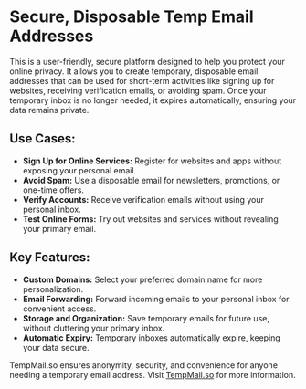 # Secure, Disposable Temp Email Addresses

This is a user-friendly, secure platform designed to help you protect your online privacy. It allows you to create temporary, disposable email addresses that can be used for short-term activities like signing up for websites, receiving verification emails, or avoiding spam. Once your temporary inbox is no longer needed, it expires automatically, ensuring your data remains private.

## Use Cases:
- **Sign Up for Online Services:** Register for websites and apps without exposing your personal email.
- **Avoid Spam:** Use a disposable email for newsletters, promotions, or one-time offers.
- **Verify Accounts:** Receive verification emails without using your personal inbox.
- **Test Online Forms:** Try out websites and services without revealing your primary email.

## Key Features:
- **Custom Domains:** Select your preferred domain name for more personalization.
- **Email Forwarding:** Forward incoming emails to your personal inbox for convenient access.
- **Storage and Organization:** Save temporary emails for future use, without cluttering your primary inbox.
- **Automatic Expiry:** Temporary inboxes automatically expire, keeping your data secure.

TempMail.so ensures anonymity, security, and convenience for anyone needing a temporary email address. Visit [TempMail.so](https://tempmail.so) for more information.
